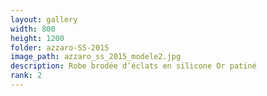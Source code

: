 ```yaml
---
layout: gallery
width: 800
height: 1200
folder: azzaro-SS-2015
image_path: azzaro_ss_2015_modele2.jpg
description: Robe brodée d’éclats en silicone Or patiné
rank: 2
---
```

